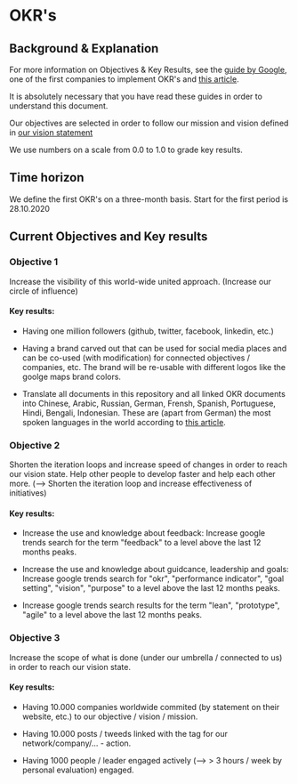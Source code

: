 # OKR's
## Background & Explanation
For more information on Objectives & Key Results, see the [guide by Google](https://rework.withgoogle.com/guides/set-goals-with-okrs/steps/introduction/), one of the first companies to implement OKR's and [this article](https://www.metabeta.com/articles/process/keep-the-main-thing-the-main-thing-a-guide-to-implementing-okrs-and-building-an-accountable-team/).

It is absolutely necessary that you have read these guides in order to understand this document.

Our objectives are selected in order to follow our mission and vision defined in [our vision statement](vision.md)

We use numbers on a scale from 0.0 to 1.0 to grade key results.


## Time horizon
We define the first OKR's on a three-month basis. Start for the first period is 28.10.2020

## Current Objectives and Key results

### Objective 1
Increase the visibility of this world-wide united approach. (Increase our circle of influence)

#### Key results:
* Having one million followers (github, twitter, facebook, linkedin, etc.)

* Having a brand carved out that can be used for social media places and can be co-used (with modification) for connected objectives / companies, etc. The brand will be re-usable with different logos like the goolge maps brand colors. 

* Translate all documents in this repository and all linked OKR documents into Chinese, Arabic, Russian, German, Frensh, Spanish, Portuguese, Hindi, Bengali, Indonesian. These are (apart from German) the most spoken languages in the world according to [this article](https://www.visualcapitalist.com/100-most-spoken-languages/#:~:text=Which%20Languages%20Have%20the%20Most,round%20out%20the%20top%20five.).

### Objective 2
Shorten the iteration loops and increase speed of changes in order to reach our vision state.
Help other people to develop faster and help each other more. (--> Shorten the iteration loop and increase effectiveness of initiatives)

#### Key results:
* Increase the use and knowledge about feedback: Increase google trends search for the term "feedback" to a level above the last 12 months peaks.

* Increase the use and knowledge about guidcance, leadership and goals: Increase google trends search for "okr", "performance indicator", "goal setting", "vision", "purpose" to a level above the last 12 months peaks.

* Increase google trends search results for the term "lean", "prototype", "agile" to a level above the last 12 months peaks.

### Objective 3
Increase the scope of what is done (under our umbrella / connected to us) in order to reach our vision state.

#### Key results:
* Having 10.000 companies worldwide commited (by statement on their website, etc.) to our objective / vision / mission.

* Having 10.000 posts / tweeds linked with the tag for our network/company/... - action.

* Having 1000 people / leader engaged actively (--> > 3 hours / week by personal evaluation) engaged.
